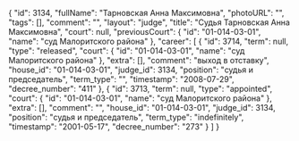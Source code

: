 {
    "id": 3134,
    "fullName": "Тарновская Анна Максимовна",
    "photoURL": "",
    "tags": [],
    "comment": "",
    "layout": "judge",
    "title": "Судья Тарновская Анна Максимовна",
    "court": null,
    "previousCourt": {
        "id": "01-014-03-01",
        "name": "суд Малоритского района"
    },
    "career": [
        {
            "id": 3714,
            "term": null,
            "type": "released",
            "court": {
                "id": "01-014-03-01",
                "name": "суд Малоритского района"
            },
            "extra": [],
            "comment": "выход в отставку",
            "house_id": "01-014-03-01",
            "judge_id": 3134,
            "position": "судья и председатель",
            "term_type": "",
            "timestamp": "2008-07-29",
            "decree_number": "411"
        },
        {
            "id": 3713,
            "term": null,
            "type": "appointed",
            "court": {
                "id": "01-014-03-01",
                "name": "суд Малоритского района"
            },
            "extra": [],
            "comment": "",
            "house_id": "01-014-03-01",
            "judge_id": 3134,
            "position": "судья и председатель",
            "term_type": "indefinitely",
            "timestamp": "2001-05-17",
            "decree_number": "273"
        }
    ]
}